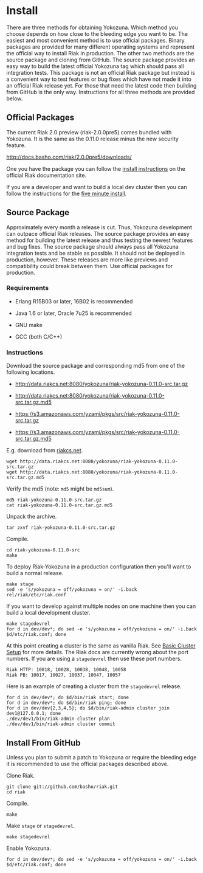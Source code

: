 Install
=======

There are three methods for obtaining Yokozuna. Which method you
choose depends on how close to the bleeding edge you want to be. The
easiest and most convenient method is to use official packages. Binary
packages are provided for many different operating systems and
represent the official way to install Riak in production. The other
two methods are the source package and cloning from GitHub. The
source package provides an easy way to build the latest official
Yokozuna tag which should pass all integration tests. This package is
not an official Riak package but instead is a convenient way to test
features or bug fixes which have not made it into an official Riak
release yet. For those that need the latest code then building from
GitHub is the only way. Instructions for all three methods are
provided below.

Official Packages
----------

The current Riak 2.0 preview (riak-2.0.0pre5) comes bundled with
Yokozuna. It is the same as the 0.11.0 release minus the new security
feature.

http://docs.basho.com/riak/2.0.0pre5/downloads/

One you have the package you can follow the [install instructions][ii]
on the official Riak documentation site.

If you are a developer and want to build a local dev cluster then you
can follow the instructions for the [five minute install][fmi].

[ii]: http://docs.basho.com/riak/2.0.0pre5/ops/building/installing/
[fmi]: http://docs.basho.com/riak/2.0.0pre5/quickstart/
[riak20-pre5]: http://docs.basho.com/riak/2.0.0pre5/downloads/

Source Package
--------------

Approximately every month a release is cut. Thus, Yokozuna development
can outpace official Riak releases. The source package provides an
easy method for building the latest release and thus testing the
newest features and bug fixes. The source package should always pass
all Yokozuna integration tests and be stable as possible. It should
not be deployed in production, however. These releases are more like
previews and compatibility could break between them. Use official
packages for production.

### Requirements ###

* Erlang R15B03 or later, 16B02 is recommended

* Java 1.6 or later, Oracle 7u25 is recommended

* GNU make

* GCC (both C/C++)

### Instructions ###

Download the source package and corresponding md5 from one of the
following locations.

* http://data.riakcs.net:8080/yokozuna/riak-yokozuna-0.11.0-src.tar.gz

* http://data.riakcs.net:8080/yokozuna/riak-yokozuna-0.11.0-src.tar.gz.md5

* https://s3.amazonaws.com/yzami/pkgs/src/riak-yokozuna-0.11.0-src.tar.gz

* https://s3.amazonaws.com/yzami/pkgs/src/riak-yokozuna-0.11.0-src.tar.gz.md5

E.g. download from [riakcs.net][rcs].

	wget http://data.riakcs.net:8080/yokozuna/riak-yokozuna-0.11.0-src.tar.gz
	wget http://data.riakcs.net:8080/yokozuna/riak-yokozuna-0.11.0-src.tar.gz.md5

Verify the md5 (note: `md5` might be `md5sum`).

	md5 riak-yokozuna-0.11.0-src.tar.gz
	cat riak-yokozuna-0.11.0-src.tar.gz.md5

Unpack the archive.

    tar zxvf riak-yokozuna-0.11.0-src.tar.gz

Compile.

	cd riak-yokozuna-0.11.0-src
	make

To deploy Riak-Yokozuna in a production configuration then you'll want
to build a normal release.

	make stage
	sed -e 's/yokozuna = off/yokozuna = on/' -i.back rel/riak/etc/riak.conf

If you want to develop against multiple nodes on one machine then you
can build a local development cluster.

	make stagedevrel
    for d in dev/dev*; do sed -e 's/yokozuna = off/yokozuna = on/' -i.back $d/etc/riak.conf; done

At this point creating a cluster is the same as vanilla Riak.  See
[Basic Cluster Setup][bcs] for more details.  The Riak docs are
currently wrong about the port numbers.  If you are using a
`stagedevrel` then use these port numbers.

    Riak HTTP: 10018, 10028, 10038, 10048, 10058
	Riak PB: 10017, 10027, 10037, 10047, 10057

Here is an example of creating a cluster from the `stagedevrel`
release.

    for d in dev/dev*; do $d/bin/riak start; done
	for d in dev/dev*; do $d/bin/riak ping; done
    for d in dev/dev{2,3,4,5}; do $d/bin/riak-admin cluster join dev1@127.0.0.1; done
	./dev/dev1/bin/riak-admin cluster plan
	./dev/dev1/bin/riak-admin cluster commit


[bcs]: http://docs.basho.com/riak/latest/cookbooks/Basic-Cluster-Setup/

[rcs]: https://www.riakcs.net/

Install From GitHub
-----------------

Unless you plan to submit a patch to Yokozuna or require the bleeding
edge it is recommended to use the official packages described above.

Clone Riak.

    git clone git://github.com/basho/riak.git
    cd riak

Compile.

	make

Make `stage` or `stagedevrel`.

	make stagedevrel

Enable Yokozuna.

	for d in dev/dev*; do sed -e 's/yokozuna = off/yokozuna = on/' -i.back $d/etc/riak.conf; done
